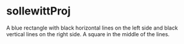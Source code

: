 # sollewittProj
A blue rectangle with black horizontal lines on the left side and black vertical lines on the right side. A square in the middle of the lines. 
